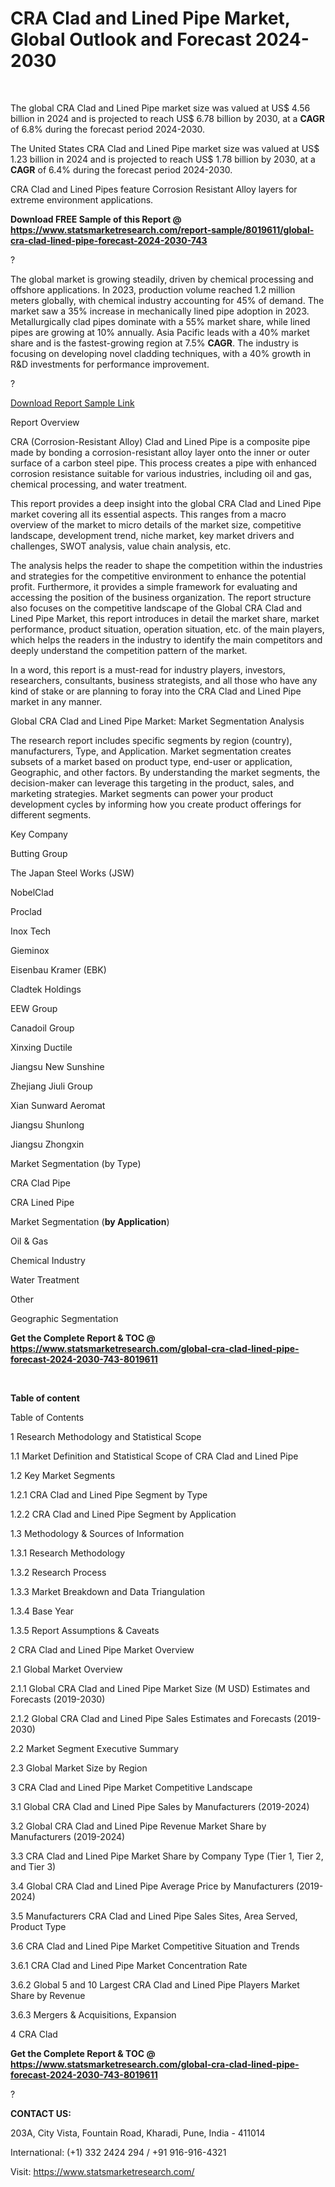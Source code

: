 <h1>CRA Clad and Lined Pipe Market, Global Outlook and Forecast 2024-2030</h1><br/><p>The global CRA Clad and Lined Pipe market size was valued at US$ 4.56 billion in 2024 and is projected to reach US$ 6.78 billion by 2030, at a <strong>CAGR</strong> of 6.8% during the forecast period 2024-2030.</p>
 
 
 
 <p>The United States CRA Clad and Lined Pipe market size was valued at US$ 1.23 billion in 2024 and is projected to reach US$ 1.78 billion by 2030, at a <strong>CAGR</strong> of 6.4% during the forecast period 2024-2030.</p>
 
 
 
 <p>CRA Clad and Lined Pipes feature Corrosion Resistant Alloy layers for extreme environment applications.</p>
 
 
 
 <div><b>Download FREE Sample of this Report @ <a href="https://www.statsmarketresearch.com/download-free-sample/8019611/global-cra-clad-lined-pipe-forecast-2024-2030-743">https://www.statsmarketresearch.com/report-sample/8019611/global-cra-clad-lined-pipe-forecast-2024-2030-743</a></b></div>
 
 
 
 <p>? </p>
 
 
 
 <p>The global market is growing steadily, driven by chemical processing and offshore applications. In 2023, production volume reached 1.2 million meters globally, with chemical industry accounting for 45% of demand. The market saw a 35% increase in mechanically lined pipe adoption in 2023. Metallurgically clad pipes dominate with a 55% market share, while lined pipes are growing at 10% annually. Asia Pacific leads with a 40% market share and is the fastest-growing region at 7.5% <strong>CAGR</strong>. The industry is focusing on developing novel cladding techniques, with a 40% growth in R&D investments for performance improvement.</p>
 
 
 
 <p>? </p>
 
 
 
 <p><a href="https://www.statsmarketresearch.com/download-free-sample/8019611/global-cra-clad-lined-pipe-forecast-2024-2030-743">Download Report Sample Link</a></p>
 
 
 
 <p>Report Overview</p>
 
 
 
 <p>CRA (Corrosion-Resistant Alloy) Clad and Lined Pipe is a composite pipe made by bonding a corrosion-resistant alloy layer onto the inner or outer surface of a carbon steel pipe. This process creates a pipe with enhanced corrosion resistance suitable for various industries, including oil and gas, chemical processing, and water treatment.</p>
 
 
 
 <p>This report provides a deep insight into the global CRA Clad and Lined Pipe market covering all its essential aspects. This ranges from a macro overview of the market to micro details of the market size, competitive landscape, development trend, niche market, key market drivers and challenges, SWOT analysis, value chain analysis, etc.</p>
 
 
 
 <p>The analysis helps the reader to shape the competition within the industries and strategies for the competitive environment to enhance the potential profit. Furthermore, it provides a simple framework for evaluating and accessing the position of the business organization. The report structure also focuses on the competitive landscape of the Global CRA Clad and Lined Pipe Market, this report introduces in detail the market share, market performance, product situation, operation situation, etc. of the main players, which helps the readers in the industry to identify the main competitors and deeply understand the competition pattern of the market.</p>
 
 
 
 <p>In a word, this report is a must-read for industry players, investors, researchers, consultants, business strategists, and all those who have any kind of stake or are planning to foray into the CRA Clad and Lined Pipe market in any manner.</p>
 
 
 
 <p>Global CRA Clad and Lined Pipe Market: Market Segmentation Analysis</p>
 
 
 
 <p>The research report includes specific segments by region (country), manufacturers, Type, and Application. Market segmentation creates subsets of a market based on product type, end-user or application, Geographic, and other factors. By understanding the market segments, the decision-maker can leverage this targeting in the product, sales, and marketing strategies. Market segments can power your product development cycles by informing how you create product offerings for different segments.</p>
 
 
 
 <p>Key Company</p>
 
 
 
 <p>Butting Group</p>
 
 
 
 <p>The Japan Steel Works (JSW)</p>
 
 
 
 <p>NobelClad</p>
 
 
 
 <p>Proclad</p>
 
 
 
 <p>Inox Tech</p>
 
 
 
 <p>Gieminox</p>
 
 
 
 <p>Eisenbau Kramer (EBK)</p>
 
 
 
 <p>Cladtek Holdings</p>
 
 
 
 <p>EEW Group</p>
 
 
 
 <p>Canadoil Group</p>
 
 
 
 <p>Xinxing Ductile</p>
 
 
 
 <p>Jiangsu New Sunshine</p>
 
 
 
 <p>Zhejiang Jiuli Group</p>
 
 
 
 <p>Xian Sunward Aeromat</p>
 
 
 
 <p>Jiangsu Shunlong</p>
 
 
 
 <p>Jiangsu Zhongxin</p>
 
 
 
 <p>Market Segmentation (by Type)</p>
 
 
 
 <p>CRA Clad Pipe</p>
 
 
 
 <p>CRA Lined Pipe</p>
 
 
 
 <p>Market Segmentation (<strong>by Application</strong>)</p>
 
 
 
 <p>Oil & Gas</p>
 
 
 
 <p>Chemical Industry</p>
 
 
 
 <p>Water Treatment</p>
 
 
 
 <p>Other</p>
 
 
 
 <p>Geographic Segmentation</p>
 
 
 
 <div><b>Get the Complete Report & TOC @ <a href="https://www.statsmarketresearch.com/global-cra-clad-lined-pipe-forecast-2024-2030-743-8019611">https://www.statsmarketresearch.com/global-cra-clad-lined-pipe-forecast-2024-2030-743-8019611</a></b></div>
 
 
 
 <p><br />
 
 <b>Table of content</b></p>
 
 
 
 <p>Table of Contents<br />
 
 1 Research Methodology and Statistical Scope<br />
 
 1.1 Market Definition and Statistical Scope of CRA Clad and Lined Pipe<br />
 
 1.2 Key Market Segments<br />
 
 1.2.1 CRA Clad and Lined Pipe Segment by Type<br />
 
 1.2.2 CRA Clad and Lined Pipe Segment by Application<br />
 
 1.3 Methodology & Sources of Information<br />
 
 1.3.1 Research Methodology<br />
 
 1.3.2 Research Process<br />
 
 1.3.3 Market Breakdown and Data Triangulation<br />
 
 1.3.4 Base Year<br />
 
 1.3.5 Report Assumptions & Caveats<br />
 
 2 CRA Clad and Lined Pipe Market Overview<br />
 
 2.1 Global Market Overview<br />
 
 2.1.1 Global CRA Clad and Lined Pipe Market Size (M USD) Estimates and Forecasts (2019-2030)<br />
 
 2.1.2 Global CRA Clad and Lined Pipe Sales Estimates and Forecasts (2019-2030)<br />
 
 2.2 Market Segment Executive Summary<br />
 
 2.3 Global Market Size by Region<br />
 
 3 CRA Clad and Lined Pipe Market Competitive Landscape<br />
 
 3.1 Global CRA Clad and Lined Pipe Sales by Manufacturers (2019-2024)<br />
 
 3.2 Global CRA Clad and Lined Pipe Revenue Market Share by Manufacturers (2019-2024)<br />
 
 3.3 CRA Clad and Lined Pipe Market Share by Company Type (Tier 1, Tier 2, and Tier 3)<br />
 
 3.4 Global CRA Clad and Lined Pipe Average Price by Manufacturers (2019-2024)<br />
 
 3.5 Manufacturers CRA Clad and Lined Pipe Sales Sites, Area Served, Product Type<br />
 
 3.6 CRA Clad and Lined Pipe Market Competitive Situation and Trends<br />
 
 3.6.1 CRA Clad and Lined Pipe Market Concentration Rate<br />
 
 3.6.2 Global 5 and 10 Largest CRA Clad and Lined Pipe Players Market Share by Revenue<br />
 
 3.6.3 Mergers & Acquisitions, Expansion<br />
 
 4 CRA Clad</p>
 
 
 
 <div><b>Get the Complete Report & TOC @ <a href="https://www.statsmarketresearch.com/global-cra-clad-lined-pipe-forecast-2024-2030-743-8019611">https://www.statsmarketresearch.com/global-cra-clad-lined-pipe-forecast-2024-2030-743-8019611</a></b></div>
 
 
 
 <p>? </p>
 
 
 
 <p><b>CONTACT US:</b><br />
 
 203A, City Vista, Fountain Road, Kharadi, Pune, India - 411014<br />
 
 International: (+1) 332 2424 294 / +91 916-916-4321<br />
 
 Visit: <a href="https://www.statsmarketresearch.com/">https://www.statsmarketresearch.com/</a></p>